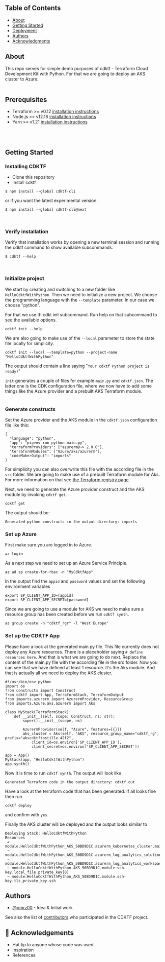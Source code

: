 

## Table of Contents

- [About](#about)
- [Getting Started](#getting_started)
- [Deployment](#deployment)
- [Authors](#authors)
- [Acknowledgments](#acknowledgement)

## About <a name = "about"></a>

This repo serves for simple demo purposes of cdktf - Terraform Cloud Development Kit with Python.
For that we are going to deploy an AKS cluster to Azure.
<br />
<br />

## Prerequisites <a name = "prerequisites"></a>

 - Terraform >= v0.12 [installation instructions](https://learn.hashicorp.com/tutorials/terraform/install-cli)
 - Node.js >= v12.16 [installation instructions](https://nodejs.org/en/download/)
 - Yarn >= v1.21 [installation instructions](https://classic.yarnpkg.com/en/docs/install)
<br />
<br /> 

## Getting Started <a name = "getting_started"></a>


### Installing CDKTF

 - Clone this repository
 - Install cdktf

```
$ npm install --global cdktf-cli
```

or if you want the latest experimental version:

```
$ npm install --global cdktf-cli@next
```
<br />

### Verify installation
 Verify that  installation works by opening a new terminal session and running the cdktf command to show available subcommands.

 ```
$ cdktf --help
```
<br />

### Initialize project
We start by creating and switching to a new folder like ```HelloCdktfWithPython```. Then we need to initialize a new project. We choose the programming language with the  ```--template``` parameter. In our case we choose "python".

For that we use th cdkt init subcommand.
Run help on that subcommand to see the available options.

```
cdktf init --help
```

We are also going to make use of the ```--local``` parameter to store the state file locally for simplicity.

```
cdktf init --local --template=python --project-name "HelloCdktfWithPython"
```

The output should contain a line saying "```Your cdktf Python project is ready!```"

```init``` generates a couple of files for example ```main.py```  and ```cdktf.json```. The latter one is the CDK configuration file, where we now have to add some things like the Azure provider and a prebuilt AKS Terraform module.
<br />
<br />

### Generate constructs
Set the Azure provider and the AKS module in the ```cdktf.json``` configuration file like this:

```
{
  "language": "python",
  "app": "pipenv run python main.py",
  "terraformProviders": ["azurerm@~> 2.0.0"],
  "terraformModules": ["Azure/aks/azurerm"],
  "codeMakerOutput": "imports"
}
```

For simplicity you can also overwrite this file with the according file in the ```src``` folder.
We are going to make use of a prebuilt Terraform module for Aks.
For more information on that see [the Terraform registry page](https://registry.terraform.io/modules/Azure/aks/azurerm/latest).

Next, we need to generate the Azure provider construct and the AKS module by invoking ```cdktf get```.

```
cdktf get
```
The output should be:

```
Generated python constructs in the output directory: imports
```

### Set up Azure
First make sure you are logged in to Azure.

```
az login
```

As a next step we need to set up an Azure Service Principle.

```
az ad sp create-for-rbac -n "MyCdktfApp"
```

In the output find the ```appid``` and ```password``` values and set the following environment variables

```
export SP_CLIENT_APP_ID=[appid]
export SP_CLIENT_APP_SECRET=[password]
```

Since we are going to use a module for AKS we need to make sure a resource group has been created before we run ```cdktf synth```.

```
az group create -n "cdktf_rgr" -l "West Europe"
```

### Set up the CDKTF App
Please have a look at the generated main.py file. This file currently does not deploy any Azure resources.
There is a placeholder saying ```# define resources here```. And that is what we are going to do next.
Replace the content of the main.py file with the according file in the src folder.
Now you can see that we have defined at least 1 resource. It's the Aks module. And that is actually all we need to deploy the AKS cluster.

```
#!/usr/bin/env python
import os
from constructs import Construct
from cdktf import App, TerraformStack, TerraformOutput
from imports.azurerm import AzurermProvider, ResourceGroup
from imports.Azure.aks.azurerm import Aks

class MyStack(TerraformStack):
    def __init__(self, scope: Construct, ns: str):
        super().__init__(scope, ns)

        AzurermProvider(self, "Azure", features=[{}])
        aks_cluster = Aks(self, "AKS", resource_group_name="cdktf_rg", prefix="akscdktftostille-42f2",            
            client_id=os.environ['SP_CLIENT_APP_ID'],
            client_secret=os.environ['SP_CLIENT_APP_SECRET'])

app = App()
MyStack(app, "HelloCdktfWithPython")
app.synth()
```

Now it is time to run ```cdktf synth```. The output will look like

```
Generated Terraform code in the output directory: cdktf.out
```

Have a look at the terraform code that has been generated.
If all looks fine then run

```
cdktf deploy
```

and confirm with ```yes```.

Finally the AKS cluster will be deployed and the output looks similar to 

```
Deploying Stack: HelloCdktfWithPython
Resources
 ✔ module.HelloCdktfWithPython_AKS_50BD9D1C.azurerm_kubernetes_cluster.main
 ~ module.HelloCdktfWithPython_AKS_50BD9D1C.azurerm_log_analytics_solution.main[0]
 ~ module.HelloCdktfWithPython_AKS_50BD9D1C.azurerm_log_analytics_workspace.main[0]
 ~ module.HelloCdktfWithPython_AKS_50BD9D1C.module.ssh-key.local_file.private_key[0]
 ~ module.HelloCdktfWithPython_AKS_50BD9D1C.module.ssh-key.tls_private_key.ssh
```


## Authors <a name = "authors"></a>

- [@pmrz00](https://github.com/pmRz00) - Idea & Initial work

See also the list of [contributors](https://github.com/hashicorp/terraform-cdk/graphs/contributors) who participated in the CDKTF project.

## 🎉 Acknowledgements <a name = "acknowledgement"></a>

- Hat tip to anyone whose code was used
- Inspiration
- References
